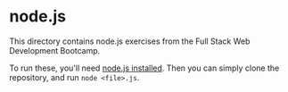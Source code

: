 # node.js

This directory contains node.js exercises from the Full Stack Web Development Bootcamp.

To run these, you'll need [node.js installed](https://nodejs.org/en/download).  Then you can simply clone the repository, and run ```node <file>.js```.
